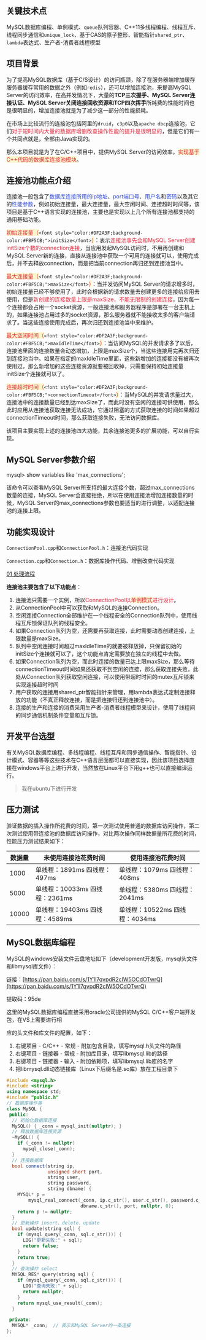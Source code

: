 ## 关键技术点
MySQL数据库编程、单例模式、`queue`队列容器、C++11多线程编程、线程互斥、线程同步通信和`unique_lock`、基于CAS的原子整形、智能指针`shared_ptr`、`lambda`表达式、生产者-消费者线程模型

## 项目背景
为了提高MySQL数据库（基于C/S设计）的访问瓶颈，除了在服务器端增加缓存服务器缓存常用的数据之外（例如`redis`），还可以增加连接池，来提高MySQL Server的访问效率，在高并发情况下，大量的**TCP三次握手、MySQL Server连接认证、MySQL Server关闭连接回收资源和TCP四次挥手**所耗费的性能时间也是很明显的，增加连接池就是为了减少这一部分的性能损耗。

在市场上比较流行的连接池包括阿里的`druid`，`c3p0`以及`apache dbcp`连接池，它们<font style="color:#DF2A3F;">对于短时间内大量的数据库增删改查操作性能的提升是很明显的</font>，但是它们有一个共同点就是，全部由Java实现的。

那么本项目就是为了在C/C++项目中，提供MySQL Server的访问效率，<font style="color:#DF2A3F;background-color:#FBF5CB;">实现基于C++代码的数据库连接池模块</font>。

## 连接池功能点介绍
连接池一般包含了<font style="color:#2F4BDA;">数据库连接所用的ip地址</font>、<font style="color:#2F4BDA;">port端口号</font>、<font style="color:#2F4BDA;">用户名</font>和<font style="color:#2F4BDA;">密码</font>以及其它的<font style="color:#2F4BDA;">性能参数</font>，例如初始连接量，最大连接量，最大空闲时间、连接超时时间等，该项目是基于C++语言实现的连接池，主要也是实现以上几个所有连接池都支持的通用基础功能。

<font style="color:#DF2A3F;background-color:#FBF5CB;">初始连接量（</font>`<font style="color:#DF2A3F;background-color:#FBF5CB;">initSize</font>`<font style="color:#DF2A3F;background-color:#FBF5CB;">）</font>：表示<font style="color:#DF2A3F;">连接池事先会和MySQL Server创建initSize个数的connection连接</font>，当应用发起MySQL访问时，不用再创建和MySQL Server新的连接，直接从连接池中获取一个可用的连接就可以，使用完成后，并不去释放connection，而是把当前connection再归还到连接池当中。

<font style="color:#DF2A3F;background-color:#FBF5CB;">最大连接量（</font>`<font style="color:#DF2A3F;background-color:#FBF5CB;">maxSize</font>`<font style="color:#DF2A3F;background-color:#FBF5CB;">）</font>：当并发访问MySQL Server的请求增多时，初始连接量已经不够使用了，此时会根据新的请求数量去创建更多的连接给应用去使用，但是<font style="color:#DF2A3F;">新创建的连接数量上限是maxSize，不能无限制的创建连接</font>，因为每一个连接都会占用一个socket资源，一般连接池和服务器程序是部署在一台主机上的，如果连接池占用过多的socket资源，那么服务器就不能接收太多的客户端请求了。当这些连接使用完成后，再次归还到连接池当中来维护。

<font style="color:#DF2A3F;background-color:#FBF5CB;">最大空闲时间（</font>`<font style="color:#DF2A3F;background-color:#FBF5CB;">maxIdleTime</font>`<font style="color:#DF2A3F;background-color:#FBF5CB;">）</font>：当访问MySQL的并发请求多了以后，连接池里面的连接数量会动态增加，上限是maxSize个，当这些连接用完再次归还到连接池当中。如果在指定的maxIdleTime里面，这些新增加的连接都没有被再次使用过，那么新增加的这些连接资源就要被回收掉，只需要保持初始连接量initSize个连接就可以了。

<font style="color:#DF2A3F;background-color:#FBF5CB;">连接超时时间（</font>`<font style="color:#DF2A3F;background-color:#FBF5CB;">connectionTimeout</font>`<font style="color:#DF2A3F;background-color:#FBF5CB;">）</font>：当MySQL的并发请求量过大，连接池中的连接数量已经到达maxSize了，而此时没有空闲的连接可供使用，那么此时应用从连接池获取连接无法成功，它通过阻塞的方式获取连接的时间如果超过connectionTimeout时间，那么获取连接失败，无法访问数据库。

该项目主要实现上述的连接池四大功能，其余连接池更多的扩展功能，可以自行实现。

## MySQL Server参数介绍
mysql> show variables like 'max_connections';

该命令可以查看MySQL Server所支持的最大连接个数，超过max_connections数量的连接，MySQL Server会直接拒绝，所以在使用连接池增加连接数量的时候，MySQL Server的max_connections参数也要适当的进行调整，以适配连接池的连接上限。

## 功能实现设计
`ConnectionPool.cpp`和`ConnectionPool.h`：连接池代码实现

`Connection.cpp`和`Connection.h`：数据库操作代码、增删改查代码实现

[01 处理流程](https://www.yuque.com/tianchungu/cplusplusproject/civspapsg8g1gcg9)

**连接池主要包含了以下功能点**：

1. 连接池只需要一个实例，所以<font style="color:#DF2A3F;">ConnectionPool以</font><font style="color:#DF2A3F;background-color:#FBF5CB;">单例模式</font><font style="color:#DF2A3F;">进行设计</font>。
2. 从ConnectionPool中可以获取和MySQL的连接Connection。
3. 空闲连接Connection全部维护在一个线程安全的Connection队列中，使用线程互斥锁保证队列的线程安全。
4. 如果Connection队列为空，还需要再获取连接，此时需要动态创建连接，上限数量是maxSize。
5. 队列中空闲连接时间超过maxIdleTime的就要被释放掉，只保留初始的initSize个连接就可以了，这个功能点肯定需要放在独立的线程中去做。
6. 如果Connection队列为空，而此时连接的数量已达上限maxSize，那么等待connectionTimeout时间如果还获取不到空闲的连接，那么获取连接失败，此处从Connection队列获取空闲连接，可以使用带超时时间的mutex互斥锁来实现连接超时时间
7. 用户获取的连接用shared_ptr智能指针来管理，用lambda表达式定制连接释放的功能（不真正释放连接，而是把连接归还到连接池中）。
8. 连接的生产和连接的消费采用生产者-消费者线程模型来设计，使用了线程间的同步通信机制条件变量和互斥锁。



## 开发平台选型
有关MySQL数据库编程、多线程编程、线程互斥和同步通信操作、智能指针、设计模式、容器等等这些技术在C++语言层面都可以直接实现，因此该项目选择直接在windows平台上进行开发，当然放在Linux平台下用g++也可以直接编译运行。

> 我在ubuntu下进行开发
>

## 压力测试
验证数据的插入操作所花费的时间，第一次测试使用普通的数据库访问操作，第二次测试使用带连接池的数据库访问操作，对比两次操作同样数据量所花费的时间，性能压力测试结果如下：

| 数据量 | 未使用连接池花费时间 | 使用连接池花费时间 |
| --- | --- | --- |
| 1000 | 单线程：1891ms 四线程：497ms | 单线程：1079ms 四线程：408ms |
| 5000 | 单线程：10033ms 四线程：2361ms | 单线程：5380ms 四线程：2041ms |
| 10000 | 单线程：19403ms 四线程：4589ms | 单线程：10522ms 四线程：4034ms |


## MySQL数据库编程
MySQL的windows安装文件云盘地址如下（development开发版，mysql头文件和libmysql库文件）：

链接：[https://pan.baidu.com/s/1Y1l7qvpdR2clW5OCdOTwrQ](https://pan.baidu.com/s/1Y1l7qvpdR2clW5OCdOTwrQ)

提取码：95de

这里的MySQL数据库编程直接采用oracle公司提供的MySQL C/C++客户端开发包，在VS上需要进行相

应的头文件和库文件的配置，如下：

1. 右键项目 - C/C++ - 常规 - 附加包含目录，填写mysql.h头文件的路径
2. 右键项目 - 链接器 - 常规 - 附加库目录，填写libmysql.lib的路径
3. 右键项目 - 链接器 - 输入 - 附加依赖项，填写libmysql.lib库的名字
4. 把libmysql.dll动态链接库（Linux下后缀名是.so库）放在工程目录下

```cpp
#include <mysql.h>
#include <string>
using namespace std;
#include "public.h"
// 数据库操作类
class MySQL {
 public:
  // 初始化数据库连接
  MySQL() { _conn = mysql_init(nullptr); }
  // 释放数据库连接资源
  ~MySQL() {
    if (_conn != nullptr)
      mysql_close(_conn);
  }
  // 连接数据库
  bool connect(string ip,
               unsigned short port,
               string user,
               string password,
               string dbname) {
    MYSQL* p =
        mysql_real_connect(_conn, ip.c_str(), user.c_str(), password.c_str(),
                           dbname.c_str(), port, nullptr, 0);
    return p != nullptr;
  }
  // 更新操作 insert、delete、update
  bool update(string sql) {
    if (mysql_query(_conn, sql.c_str())) {
      LOG("更新失败:" + sql);
      return false;
    }
    return true;
  }
  // 查询操作 select
  MYSQL_RES* query(string sql) {
    if (mysql_query(_conn, sql.c_str())) {
      LOG("查询失败:" + sql);
      return nullptr;
    }
    return mysql_use_result(_conn);
  }

 private:
  MYSQL* _conn;  // 表示和MySQL Server的一条连接
};
```